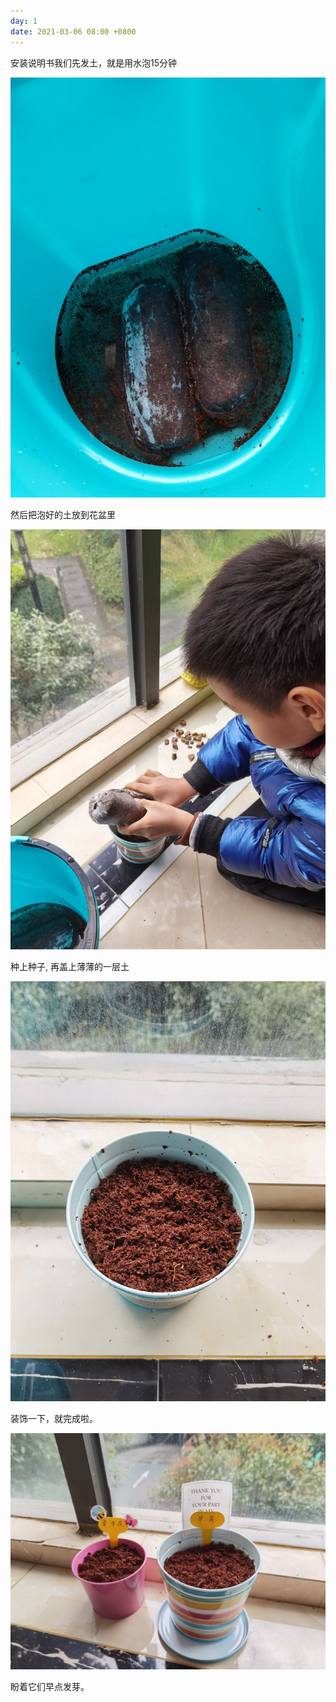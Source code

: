 ```yaml
---
day: 1
date: 2021-03-06 08:00 +0800
---
```


安装说明书我们先发土，就是用水泡15分钟

![](/images/sp1.jpg)

然后把泡好的土放到花盆里

![](/images/sp2.jpg)

种上种子, 再盖上薄薄的一层土

![](/images/sp3.jpg)

装饰一下，就完成啦。

![](/images/sp4.jpg)

盼着它们早点发芽。

